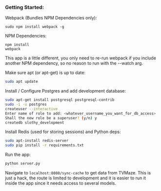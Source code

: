 ### Getting Started:

Webpack (Bundles NPM Dependencies only):
```
sudo npm install webpack -g
```

NPM Dependencies:
```
npm install
webpack
```

This app is a little different, you only need to re-run webpack if you include another NPM dependency, so no reason to run with the --watch arg.

Make sure apt (or apt-get) is up to date:
```bash
sudo apt update
```

Install / Configure Postgres and add development database:
```bash
sudo apt-get install postgresql postgresql-contrib
sudo -i -u postgres
createuser --interactive 
Enter name of role to add: <whatever_username_you_want_for_db_access>
Shall the new role be a superuser? (y/n) y
createdb slothy_development
```

Install Redis (used for storing sessions) and Python deps:
```bash
sudo apt-install redis-server
sudo pip install -r requirements.txt
```
Run the app:
```bash
python server.py
```
Navigate to `localhost:8080/sync-cache` to get data from TVMaze. This is just a hack, the route is limited to development and it is easier to run it inside the app since it needs access to several models.
